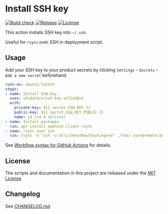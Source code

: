 # Install SSH key

[![Build check][image-build-check]][link-build-check]
[![Release][image-release]][link-release]
[![License][image-license]][link-license]

This action installs SSH key into `~/.ssh`.

Useful for `rsync` over SSH in deployment script.

## Usage

Add your SSH key to your product secrets by clicking `Settings` - `Secrets` - `Add a new secret` beforehand.

```yaml
runs-on: ubuntu-latest
steps:
- name: Install SSH key
  uses: shimataro/ssh-key-action@v1
  with:
    private-key: ${{ secret.SSH_KEY }}
    public-key: ${{ secret.SSH_KEY_PUBLIC }}
    name: id_rsa # optional
- name: Install packages
  run: apt install openssh-client rsync
- name: rsync over ssh
  run: rsync -e "ssh -o StrictHostKeyChecking=no" ./foo/ user@remote:bar/
```

See [Workflow syntax for GitHub Actions](https://help.github.com/en/articles/workflow-syntax-for-github-actions) for details.

## License

The scripts and documentation in this project are released under the [MIT License](LICENSE)

## Changelog

See [CHANGELOG.md](CHANGELOG.md).

[image-build-check]: https://github.com/shimataro/ssh-key-action/workflows/Build%20check/badge.svg
[link-build-check]: https://github.com/shimataro/ssh-key-action
[image-release]: https://img.shields.io/github/release/shimataro/ssh-key-action.svg
[link-release]: https://github.com/shimataro/ssh-key-action/releases
[image-license]: https://img.shields.io/github/license/shimataro/ssh-key-action.svg
[link-license]: ./LICENSE
